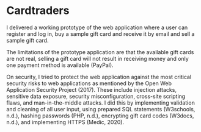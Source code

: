 # Cardtraders

I delivered a working prototype of the web application where a user can register and log in, buy a sample gift card and receive it by email and sell a sample gift card. 

The limitations of the prototype application are that the available gift cards are not real, selling a gift card will not result in receiving money and only one payment method is available (PayPal).

On security, I tried to protect the web application against the most critical security risks to web applications as mentioned by the Open Web Application Security Project (2017). These include injection attacks, sensitive data exposure, security misconfiguration, cross-site scripting flaws,  and man-in-the-middle attacks. I did this by implementing validation and cleaning of all user input, using prepared SQL statements (W3schools, n.d.), hashing passwords (PHP, n.d.), encrypting gift card codes (W3docs, n.d.), and implementing HTTPS (Medic, 2020). 
